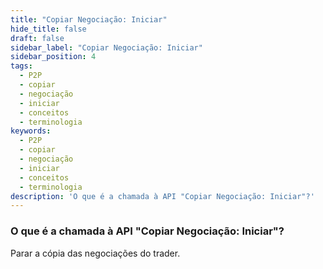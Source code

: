 ```yaml
---
title: "Copiar Negociação: Iniciar"
hide_title: false
draft: false
sidebar_label: "Copiar Negociação: Iniciar"
sidebar_position: 4
tags:
  - P2P
  - copiar
  - negociação
  - iniciar
  - conceitos
  - terminologia
keywords:
  - P2P
  - copiar
  - negociação
  - iniciar
  - conceitos
  - terminologia
description: 'O que é a chamada à API "Copiar Negociação: Iniciar"?'
---
```


### O que é a chamada à API "Copiar Negociação: Iniciar"?

Parar a cópia das negociações do trader.
